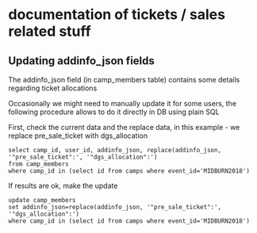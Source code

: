 # documentation of tickets / sales related stuff

## Updating addinfo_json fields

The addinfo_json field (in camp_members table) contains some details regarding ticket allocations

Occasionally we might need to manually update it for some users, the following procedure allows to do it directly in DB using plain SQL

First, check the current data and the replace data, in this example - we replace pre_sale_ticket with dgs_allocation
```
select camp_id, user_id, addinfo_json, replace(addinfo_json, '"pre_sale_ticket":', '"dgs_allocation":')
from camp_members
where camp_id in (select id from camps where event_id='MIDBURN2018')
```

If results are ok, make the update 

```
update camp_members
set addinfo_json=replace(addinfo_json, '"pre_sale_ticket":', '"dgs_allocation":')
where camp_id in (select id from camps where event_id='MIDBURN2018')
```
